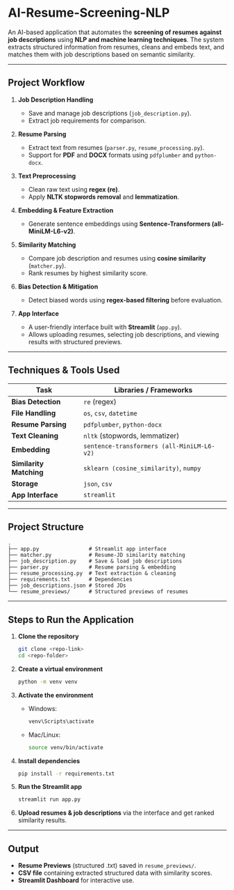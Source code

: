 # AI-Resume-Screening-NLP

An AI-based application that automates the **screening of resumes against job descriptions** using **NLP and machine learning techniques**. The system extracts structured information from resumes, cleans and embeds text, and matches them with job descriptions based on semantic similarity.

---

## Project Workflow

1. **Job Description Handling**

   * Save and manage job descriptions (`job_description.py`).
   * Extract job requirements for comparison.

2. **Resume Parsing**

   * Extract text from resumes (`parser.py`, `resume_processing.py`).
   * Support for **PDF** and **DOCX** formats using `pdfplumber` and `python-docx`.

3. **Text Preprocessing**

   * Clean raw text using **regex (re)**.
   * Apply **NLTK stopwords removal** and **lemmatization**.

4. **Embedding & Feature Extraction**

   * Generate sentence embeddings using **Sentence-Transformers (all-MiniLM-L6-v2)**.

5. **Similarity Matching**

   * Compare job description and resumes using **cosine similarity** (`matcher.py`).
   * Rank resumes by highest similarity score.

6. **Bias Detection & Mitigation**

   * Detect biased words using **regex-based filtering** before evaluation.

7. **App Interface**

   * A user-friendly interface built with **Streamlit** (`app.py`).
   * Allows uploading resumes, selecting job descriptions, and viewing results with structured previews.

---

## Techniques & Tools Used

| Task                    | Libraries / Frameworks                     |
| ----------------------- | ------------------------------------------ |
| **Bias Detection**      | `re` (regex)                               |
| **File Handling**       | `os`, `csv`, `datetime`                    |
| **Resume Parsing**      | `pdfplumber`, `python-docx`                |
| **Text Cleaning**       | `nltk` (stopwords, lemmatizer)             |
| **Embedding**           | `sentence-transformers (all-MiniLM-L6-v2)` |
| **Similarity Matching** | `sklearn (cosine_similarity)`, `numpy`     |
| **Storage**             | `json`, `csv`                              |
| **App Interface**       | `streamlit`                                |

---

## Project Structure

```
.
├── app.py                # Streamlit app interface
├── matcher.py            # Resume-JD similarity matching
├── job_description.py    # Save & load job descriptions
├── parser.py             # Resume parsing & embedding
├── resume_processing.py  # Text extraction & cleaning
├── requirements.txt      # Dependencies
├── job_descriptions.json # Stored JDs
└── resume_previews/      # Structured previews of resumes
```

---

## Steps to Run the Application

1. **Clone the repository**

   ```bash
   git clone <repo-link>
   cd <repo-folder>
   ```

2. **Create a virtual environment**

   ```bash
   python -m venv venv
   ```

3. **Activate the environment**

   * Windows:

     ```bash
     venv\Scripts\activate
     ```
   * Mac/Linux:

     ```bash
     source venv/bin/activate
     ```

4. **Install dependencies**

   ```bash
   pip install -r requirements.txt
   ```

5. **Run the Streamlit app**

   ```bash
   streamlit run app.py
   ```

6. **Upload resumes & job descriptions** via the interface and get ranked similarity results.

---

## Output

* **Resume Previews** (structured .txt) saved in `resume_previews/`.
* **CSV file** containing extracted structured data with similarity scores.
* **Streamlit Dashboard** for interactive use.
